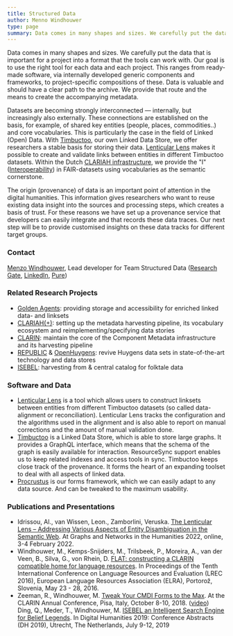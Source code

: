```yaml
---
title: Structured Data
author: Menno Windhouwer
type: page
summary: Data comes in many shapes and sizes. We carefully put the data that is important for a project into a format that the tools can work with. 
---
```

Data comes in many shapes and sizes. We carefully put the data that is important for a project into a format that the tools can work with. Our goal is to use the right tool for each data and each project. This ranges from ready-made software, via internally developed generic components and frameworks, to project-specific compositions of these. Data is valuable and should have a clear path to the archive. We provide that route and the means to create the accompanying metadata.

Datasets are becoming strongly interconnected — internally, but increasingly also externally. These connections are established on the basis, for example, of shared key entities (people, places, commodities..) and core vocabularies. This is particularly the case in the field of Linked (Open) Data. With [Timbuctoo](https://github.com/HuygensING/timbuctoo), our own Linked Data Store, we offer researchers a stable basis for storing their data. [Lenticular Lens](https://lenticularlens.org/) makes it possible to create and validate links between entities in different Timbuctoo datasets. Within the Dutch [CLARIAH infrastructure](https://clariah.nl), we provide the "I" ([Interoperability](https://www.go-fair.org/fair-principles/i1-metadata-use-formal-accessible-shared-broadly-applicable-language-knowledge-representation/)) in FAIR-datasets using vocabularies as the semantic cornerstone.

The origin (provenance) of data is an important point of attention in the digital humanities. This information gives researchers who want to reuse existing data insight into the sources and processing steps, which creates a basis of trust. For these reasons we have set up a provenance service that developers can easily integrate and that records these data traces. Our next step will be to provide customised insights on these data tracks for different target groups.

### Contact

[Menzo Windhouwer](mailto:menzo.windhouwer@di.huc.knaw.nl), Lead developer for Team Structured Data ([Research Gate](https://www.researchgate.net/profile/Menzo-Windhouwer), [LinkedIn](https://www.linkedin.com/in/mwindhouwer/?originalSubdomain=nl), [Pure](https://pure.knaw.nl/portal/nl/persons/menzo-windhouwer))

### Related Research Projects

* [Golden Agents](https://www.goldenagents.org/): providing storage and accessibility for enriched linked data- and linksets
* [CLARIAH(+)](https://www.clariah.nl/): setting up the metadata harvesting pipeline, its vocabulary ecosystem and reimplementing/specifying data stories
* [CLARIN](https://www.clarin.eu/): maintain the core of the Component Metadata infrastructure and its harvesting pipeline
* [REPUBLIC](https://republic.huygens.knaw.nl/) & [OpenHuygens](https://www.huygens.knaw.nl/en/openhuygens-nl-hits-the-ground-running-thanks-to-fonds-knaw-instituten/): revive Huygens data sets in state-of-the-art technology and data stores
* [ISEBEL](http://search.isebel.eu/): harvesting from & central catalog for folktale data

### Software and Data

* [Lenticular Lens](https://lenticularlens.org/) is a tool which allows users to construct linksets between entities from different Timbuctoo datasets (so called data-alignment or reconciliation). Lenticular Lens tracks the configuration and the algorithms used in the alignment and is also able to report on manual corrections and the amount of manual validation done.
* [Timbuctoo](https://github.com/HuygensING/timbuctoo) is a Linked Data Store, which is able to store large graphs. It provides a GraphQL interface, which means that the schema of the graph is easily available for interaction. ResourceSync support enables us to keep related indexes and access tools in sync. Timbuctoo keeps close track of the provenance. It forms the heart of an expanding toolset to deal with all aspects of linked data.
* [Procrustus](https://github.com/knaw-huc/clariah-cmdi-forms) is our forms framework, which we can easily adapt to any data source. And can be tweaked to the maximum usability.


### Publications and Presentations

* Idrissou, Al., van Wissen, Leon., Zamborlini, Veruska. [The Lenticular Lens – Addressing Various Aspects of Entity Disambiguation in the Semantic Web](https://graphentechnologien.hypotheses.org/files/2022/01/The_Lenticular_Lens_large_Addressing_Various_Aspects_of_etc-Idrissou_Wissen_Zamborlini.pdf). At Graphs and Networks in the Humanities 2022, online, 3-4 February 2022.
* Windhouwer, M., Kemps-Snijders, M., Trilsbeek, P., Moreira, A., van der Veen, B., Silva, G., von Rhein, D. [FLAT: constructing a CLARIN compatible home for language resources](http://www.lrec-conf.org/proceedings/lrec2016/summaries/476.html). In Proceedings of the Tenth International Conference on Language Resources and Evaluation (LREC 2016), European Language Resources Association (ELRA), Portorož, Slovenia, May 23 - 28, 2016.
* Zeeman, R., Windhouwer, M. [Tweak Your CMDI Forms to the Max](https://office.clarin.eu/v/CE-2018-1292-CLARIN2018_ConferenceProceedings.pdf#page=102). At the CLARIN Annual Conference, Pisa, Italy, October 8-10, 2018. ([video](http://videolectures.net/clarinannualconference2018_zeeman_tweak/)) 			
Ding, Q., Meder, T., Windhouwer, M. [ISEBEL an Intelligent Search Engine for Belief Legends](https://dev.clariah.nl/files/dh2019/boa/0439.html). In Digital Humanities 2019: Conference Abstracts (DH 2019), Utrecht, The Netherlands, July 9-12, 2019	
